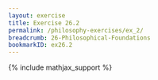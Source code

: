 ```yaml
---
layout: exercise
title: Exercise 26.2
permalink: /philosophy-exercises/ex_2/
breadcrumb: 26-Philosophical-Foundations
bookmarkID: ex26.2
---
```


{% include mathjax_support %}

